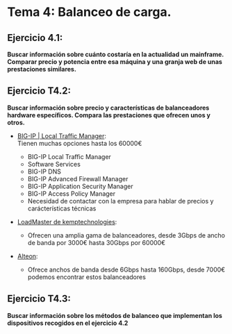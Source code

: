# Tema 4: Balanceo de carga.
## Ejercicio 4.1:  

**Buscar información sobre cuánto costaría en la actualidad un mainframe. Comparar precio y potencia entre esa máquina y una granja web de unas prestaciones similares.**   



## Ejercicio T4.2:
**Buscar información sobre precio y características de balanceadores hardware específicos. Compara las prestaciones que ofrecen unos y otros.**  
 * [BIG-IP | Local Traffic Manager](https://f5.com/es/products/big-ip/local-traffic-manager-ltm):  
 Tienen muchas opciones hasta los 60000€  
    * BIG-IP Local Traffic Manager
    * Software Services
    * BIG-IP DNS
    * BIG-IP Advanced Firewall Manager
    * BIG-IP Application Security Manager
    * BIG-IP Access Policy Manager
    * Necesidad de contactar con la empresa para hablar de precios y carácterísticas técnicas


* [LoadMaster de kemptechnologies]():
    * Ofrecen una amplia gama de balanceadores, desde 3Gbps de ancho de banda por 3000€ hasta 30Gbps por 60000€


 * [Alteon](https://www.radware.com/products/alteon-models/):
    * Ofrece anchos de banda desde  6Gbps hasta 160Gbps, desde 7000€ podemos encontrar estos balanceadores



## Ejercicio T4.3:
**Buscar información sobre los métodos de balanceo que implementan los dispositivos recogidos en el ejercicio 4.2**  
